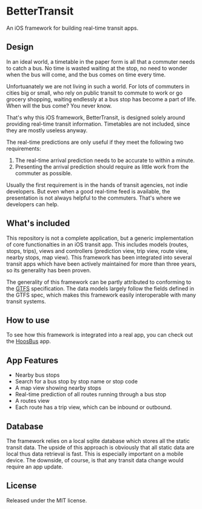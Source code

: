 # BetterTransit

An iOS framework for building real-time transit apps.

## Design

In an ideal world, a timetable in the paper form is all that a commuter needs to catch a bus. No time is wasted waiting at the stop, no need to wonder when the bus will come, and the bus comes on time every time.

Unfortuanately we are not living in such a world. For lots of commuters in cities big or small, who rely on public transit to commute to work or go grocery shopping, waiting endlessly at a bus stop has become a part of life. When will the bus come? You never know.

That's why this iOS framework, BetterTransit, is designed solely around providing real-time transit information. Timetables are not included, since they are mostly useless anyway.

The real-time predictions are only useful if they meet the following two requirements:

1. The real-time arrival prediction needs to be accurate to within a minute.
2. Presenting the arrival prediction should require as little work from the commuter as possible.

Usually the first requirement is in the hands of transit agencies, not indie developers. But even when a good real-time feed is available, the presentation is not always helpful to the commuters. That's where we developers can help.

## What's included

This repository is not a complete application, but a generic implementation of core functionalties in an iOS transit app. This includes models (routes, stops, trips), views and controllers (prediction view, trip view, route view, nearby stops, map view). This framework has been integrated into several transit apps which have been actively maintained for more than three years, so its generality has been proven.

The generality of this framework can be partly attributed to conforming to the [GTFS](https://developers.google.com/transit/gtfs/reference) specification. The data models largely follow the fields defined in the GTFS spec, which makes this framework easily interoperable with many transit systems.

## How to use

To see how this framework is integrated into a real app, you can check out the [HoosBus](https://github.com/HappenApps/HoosBus) app.

## App Features
* Nearby bus stops
* Search for a bus stop by stop name or stop code
* A map view showing nearby stops
* Real-time prediction of all routes running through a bus stop
* A routes view
* Each route has a trip view, which can be inbound or outbound.

## Database

The framework relies on a local sqlite database which stores all the static transit data. The upside of this approach is obviously that all static data are local thus data retrieval is fast. This is especially important on a mobile device. The downside, of course, is that any transit data change would require an app update.

## License
Released under the MIT license.
